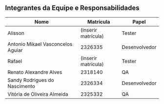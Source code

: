 ## Integrantes da Equipe e Responsabilidades

| Nome                          | Matrícula      | Papel        |
|-------------------------------|----------------|--------------|
| Alisson                       | (inserir matrícula) | Tester       |
| Antonio Mikael Vasconcelos Aguiar | 2326335       | Desenvolvedor |
| Rafael                        | (inserir matrícula) | Tester       |
| Renato Alexandre Alves        | 2318140        | QA           |
| Sandy Rodrigues do Nascimento | 2326334        | Desenvolvedor |
| Vitória de Oliveira Almeida   | 2325332        | QA           |
